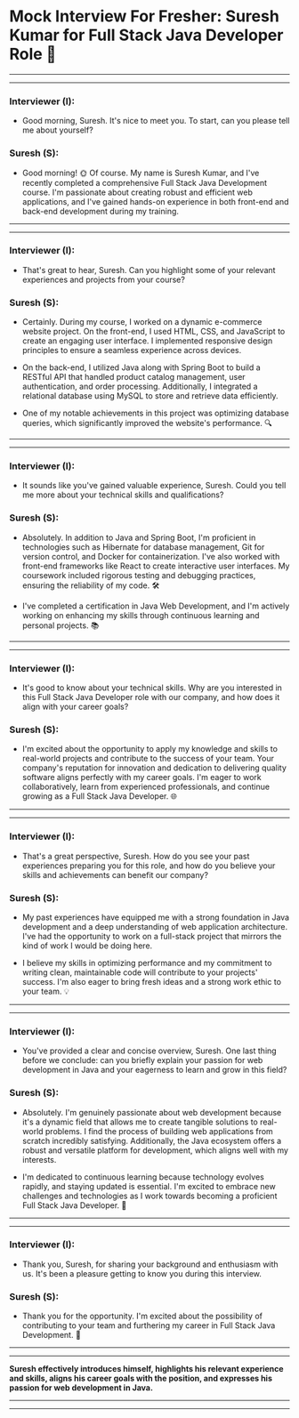 # Mock Interview For Fresher: Suresh Kumar for Full Stack Java Developer Role 🚀

---
---
### **Interviewer (I):** 
- Good morning, Suresh. It's nice to meet you. To start, can you please tell me  about yourself?

### **Suresh (S):** 
- Good morning! 🌞 Of course. My name is Suresh Kumar, and I've recently completed a comprehensive Full Stack Java Development course. I'm passionate about creating robust and efficient web applications, and I've gained hands-on experience in both front-end and back-end development during my training.

---
---

### **Interviewer (I):** 
- That's great to hear, Suresh. Can you highlight some of your relevant experiences and projects from your course?

### **Suresh (S):** 
- Certainly. During my course, I worked on a dynamic e-commerce website project. On the front-end, I used HTML, CSS, and JavaScript to create an engaging user interface. I implemented responsive design principles to ensure a seamless experience across devices.

- On the back-end, I utilized Java along with Spring Boot to build a RESTful API that handled product catalog management, user authentication, and order processing. Additionally, I integrated a relational database using MySQL to store and retrieve data efficiently.

- One of my notable achievements in this project was optimizing database queries, which significantly improved the website's performance. 🔍


---
---

### **Interviewer (I):** 
- It sounds like you've gained valuable experience, Suresh. Could you tell me more about your technical skills and qualifications?

### **Suresh (S):** 
- Absolutely. In addition to Java and Spring Boot, I'm proficient in technologies such as Hibernate for database management, Git for version control, and Docker for containerization. I've also worked with front-end frameworks like React to create interactive user interfaces. My coursework included rigorous testing and debugging practices, ensuring the reliability of my code. 🛠️

- I've completed a certification in Java Web Development, and I'm actively working on enhancing my skills through continuous learning and personal projects. 📚

---
---

### **Interviewer (I):** 
- It's good to know about your technical skills. Why are you interested in this Full Stack Java Developer role with our company, and how does it align with your career goals?

### **Suresh (S):** 
- I'm excited about the opportunity to apply my knowledge and skills to real-world projects and contribute to the success of your team. Your company's reputation for innovation and dedication to delivering quality software aligns perfectly with my career goals. I'm eager to work collaboratively, learn from experienced professionals, and continue growing as a Full Stack Java Developer. 🌐


---
---

### **Interviewer (I):** 
- That's a great perspective, Suresh. How do you see your past experiences preparing you for this role, and how do you believe your skills and achievements can benefit our company?

### **Suresh (S):** 
-  My past experiences have equipped me with a strong foundation in Java development and a deep understanding of web application architecture. I've had the opportunity to work on a full-stack project that mirrors the kind of work I would be doing here.

- I believe my skills in optimizing performance and my commitment to writing clean, maintainable code will contribute to your projects' success. I'm also eager to bring fresh ideas and a strong work ethic to your team. 💡


---
---

### **Interviewer (I):** 
- You've provided a clear and concise overview, Suresh. One last thing before we conclude: can you briefly explain your passion for web development in Java and your eagerness to learn and grow in this field?

### **Suresh (S):** 
-  Absolutely. I'm genuinely passionate about web development because it's a dynamic field that allows me to create tangible solutions to real-world problems. I find the process of building web applications from scratch incredibly satisfying. Additionally, the Java ecosystem offers a robust and versatile platform for development, which aligns well with my interests.

- I'm dedicated to continuous learning because technology evolves rapidly, and staying updated is essential. I'm excited to embrace new challenges and technologies as I work towards becoming a proficient Full Stack Java Developer. 🌱


---
---

### **Interviewer (I):** 
- Thank you, Suresh, for sharing your background and enthusiasm with us. It's been a pleasure getting to know you during this interview.

### **Suresh (S):** 
 - Thank you for the opportunity. I'm excited about the possibility of contributing to your team and furthering my career in Full Stack Java Development. 🙌

---
---

****Suresh effectively introduces himself, highlights his relevant experience and skills, aligns his career goals with the position, and expresses his passion for web development in Java.****


---
---
